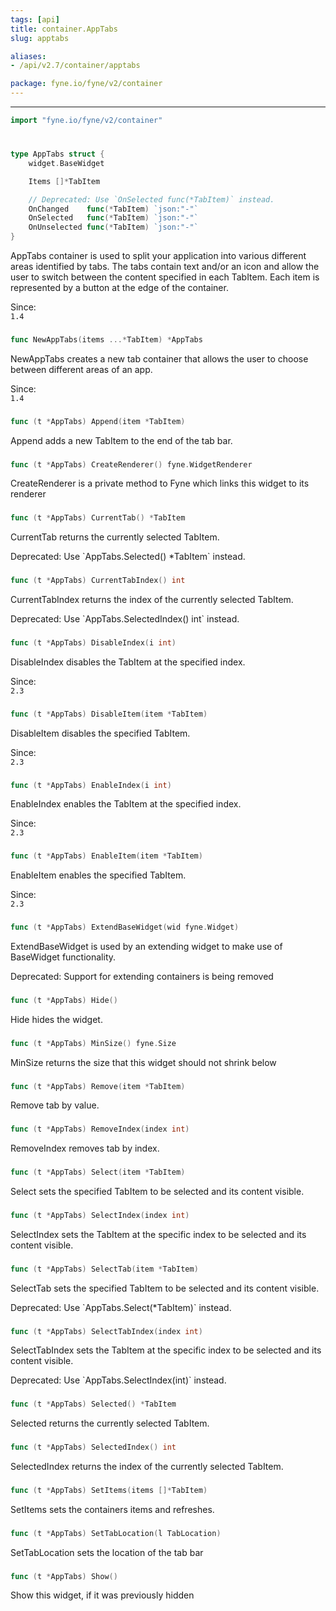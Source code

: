 ```yaml
---
tags: [api]
title: container.AppTabs
slug: apptabs

aliases:
- /api/v2.7/container/apptabs

package: fyne.io/fyne/v2/container
---
```



---
```go
import "fyne.io/fyne/v2/container"
```

#

###

```go
type AppTabs struct {
	widget.BaseWidget

	Items []*TabItem

	// Deprecated: Use `OnSelected func(*TabItem)` instead.
	OnChanged    func(*TabItem) `json:"-"`
	OnSelected   func(*TabItem) `json:"-"`
	OnUnselected func(*TabItem) `json:"-"`
}
```

AppTabs container is used to split your application into various different areas identified by tabs. The tabs contain text and/or an icon and allow the user to switch between the content specified in each TabItem. Each item is represented by a button at the edge of the container.


<div class="since">Since: <code>
1.4</code></div>

###

```go
func NewAppTabs(items ...*TabItem) *AppTabs
```
NewAppTabs creates a new tab container that allows the user to choose between different areas of an app.


<div class="since">Since: <code>
1.4</code></div>

###

```go
func (t *AppTabs) Append(item *TabItem)
```
Append adds a new TabItem to the end of the tab bar.

###

```go
func (t *AppTabs) CreateRenderer() fyne.WidgetRenderer
```
CreateRenderer is a private method to Fyne which links this widget to its renderer

###

```go
func (t *AppTabs) CurrentTab() *TabItem
```
CurrentTab returns the currently selected TabItem.


<div class="deprecated">
Deprecated: Use `AppTabs.Selected() *TabItem` instead.</div>

###

```go
func (t *AppTabs) CurrentTabIndex() int
```
CurrentTabIndex returns the index of the currently selected TabItem.


<div class="deprecated">
Deprecated: Use `AppTabs.SelectedIndex() int` instead.</div>

###

```go
func (t *AppTabs) DisableIndex(i int)
```
DisableIndex disables the TabItem at the specified index.


<div class="since">Since: <code>
2.3</code></div>

###

```go
func (t *AppTabs) DisableItem(item *TabItem)
```
DisableItem disables the specified TabItem.


<div class="since">Since: <code>
2.3</code></div>

###

```go
func (t *AppTabs) EnableIndex(i int)
```
EnableIndex enables the TabItem at the specified index.


<div class="since">Since: <code>
2.3</code></div>

###

```go
func (t *AppTabs) EnableItem(item *TabItem)
```
EnableItem enables the specified TabItem.


<div class="since">Since: <code>
2.3</code></div>

###

```go
func (t *AppTabs) ExtendBaseWidget(wid fyne.Widget)
```
ExtendBaseWidget is used by an extending widget to make use of BaseWidget functionality.


<div class="deprecated">
Deprecated: Support for extending containers is being removed</div>

###

```go
func (t *AppTabs) Hide()
```
Hide hides the widget.

###

```go
func (t *AppTabs) MinSize() fyne.Size
```
MinSize returns the size that this widget should not shrink below

###

```go
func (t *AppTabs) Remove(item *TabItem)
```
Remove tab by value.

###

```go
func (t *AppTabs) RemoveIndex(index int)
```
RemoveIndex removes tab by index.

###

```go
func (t *AppTabs) Select(item *TabItem)
```
Select sets the specified TabItem to be selected and its content visible.

###

```go
func (t *AppTabs) SelectIndex(index int)
```
SelectIndex sets the TabItem at the specific index to be selected and its content visible.

###

```go
func (t *AppTabs) SelectTab(item *TabItem)
```
SelectTab sets the specified TabItem to be selected and its content visible.


<div class="deprecated">
Deprecated: Use `AppTabs.Select(*TabItem)` instead.</div>

###

```go
func (t *AppTabs) SelectTabIndex(index int)
```
SelectTabIndex sets the TabItem at the specific index to be selected and its content visible.


<div class="deprecated">
Deprecated: Use `AppTabs.SelectIndex(int)` instead.</div>

###

```go
func (t *AppTabs) Selected() *TabItem
```
Selected returns the currently selected TabItem.

###

```go
func (t *AppTabs) SelectedIndex() int
```
SelectedIndex returns the index of the currently selected TabItem.

###

```go
func (t *AppTabs) SetItems(items []*TabItem)
```
SetItems sets the containers items and refreshes.

###

```go
func (t *AppTabs) SetTabLocation(l TabLocation)
```
SetTabLocation sets the location of the tab bar

###

```go
func (t *AppTabs) Show()
```
Show this widget, if it was previously hidden
